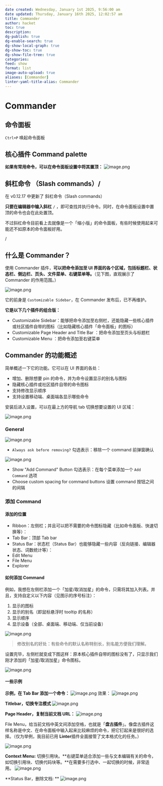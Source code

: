 ```yaml
---
date created: Wednesday, January 1st 2025, 9:56:00 am
date updated: Thursday, January 16th 2025, 12:02:57 am
title: Commander
author: hacket
toc: true
description: 
dg-publish: true
dg-enable-search: true
dg-show-local-graph: true
dg-show-toc: true
dg-show-file-tree: true
categories: 
feed: show
format: list
image-auto-upload: true
aliases: [Commander]
linter-yaml-title-alias: Commander
---
```


# Commander

## 命令面板

`Ctrl+P` 唤起命令面板

## 核心插件 Command palette

**如果有常用命令，可以在命令面板设置中将其置顶：**
![image.png](https://raw.githubusercontent.com/hacket/ObsidianOSS/master/obsidian/202501011823046.png)

## 斜杠命令 （Slash commands）/

在 v0.12.17 中更新了 斜杠命令（Slash commands）

**只要在编辑器中输入斜杠** `/` ，即可查找并执行命令。同时，在命令面板设置中置顶的命令也会在此处置顶。

不过斜杠命令目前看上去就像是一个「缩小版」的命令面板，有些时候使用起来可能还不如原本的命令面板好用。

/

## 什么是 Commander？

使用 Commander 插件，**可以把命令添加至 UI 界面的各个区域，包括标题栏、状态栏、侧边栏、页头、文件菜单、右键菜单等。**（见下图，直观展示了 Commander 的作用范围。）

![image.png](https://raw.githubusercontent.com/hacket/ObsidianOSS/master/obsidian/202501012335099.png)

它的前身是 `Customizable Sidebar`，在 Commander 发布后，已不再维护。

**它是以下几个插件的组合版：**

- Customizable Sidebar：能够把命令添加至右侧栏，还能隐藏一些核心插件或社区插件自带的图标（比如隐藏核心插件「命令面板」的图标）
- Customizable Page Header and Title Bar ：把命令添加至页头与标题栏
- Customizable Menu ：把命令添加至右键菜单

## Commander 的功能概述

简单概述一下它的功能。它可以在 UI 界面的各处：

- 增加、删除想要 pin 的命令，并为命令设置显示的别名与图标
- 隐藏核心插件或社区插件自带的命令图标
- 支持修改显示顺序
- 支持设置移动端、桌面端各显示哪些命令

安装后进入设置，可以在最上方的导航 tab 切换想要设置的 UI 区域：

![image.png](https://raw.githubusercontent.com/hacket/ObsidianOSS/master/obsidian/202501012337443.png)

### General

![image.png](https://raw.githubusercontent.com/hacket/ObsidianOSS/master/obsidian/202501012339193.png)

- `Always ask before removing?` 勾选表示：移除一个 command 前弹窗确认

![image.png](https://raw.githubusercontent.com/hacket/ObsidianOSS/master/obsidian/202501012342789.png)

- Show "Add Command" Button 勾选表示：在每个菜单添加一个 `Add Command` 选项
- Choose custom spacing for command buttons 设置 command 按钮之间的间隔

### 添加 Command

#### 添加的位置

- Ribbon：左侧栏；并且可以把不需要的命令图标隐藏（比如命令面板、快速切换等）：
- Tab Bar：顶部 Tab bar
- Status Bar：状态栏（Status Bar）也能够隐藏一些内容（反向链接、编辑器状态、词数统计等）：
- Edit Menu
- File Menu
- Explorer

#### 如何添加 Command

例如，我想在左侧栏添加一个「加星/取消加星」的命令，只需将其加入列表。并且，支持自定义以下内容（见图示的序号标注）：

1. 显示的图标
2. 显示的别名（即鼠标悬浮时 tooltip 的名称）
3. 显示顺序
4. 显示设备（全部、桌面端、移动端、仅当前设备）

![image.png](https://raw.githubusercontent.com/hacket/ObsidianOSS/master/obsidian/202501012351679.png)

> 修改别名的好处：有些命令的默认名称特别长，别名能方便我们理解。

设置完毕，左侧栏就变成下图这样：原本核心插件自带的图标没有了，只显示我们刚才添加的「加星/取消加星」命令图标。

![image.png](https://raw.githubusercontent.com/hacket/ObsidianOSS/master/obsidian/202501012351458.png)

#### 一些示例

**示例，在 Tab Bar 添加一个命令：**
![image.png](https://raw.githubusercontent.com/hacket/ObsidianOSS/master/obsidian/202501012347175.png)
效果：
![image.png](https://raw.githubusercontent.com/hacket/ObsidianOSS/master/obsidian/202501012348791.png)

**Titlebar，切换专注模式**
![image.png](https://raw.githubusercontent.com/hacket/ObsidianOSS/master/obsidian/202501020039009.png)

**Page Header，复制当前文档 URL：**
![image.png](https://raw.githubusercontent.com/hacket/ObsidianOSS/master/obsidian/202501020039649.png)

File Menu，给当前文档中英文间添加空格，也就是「**盘古插件**」。像盘古插件这样名称是中文、在命令面板中输入起来比较麻烦的命令，把它钉起来是很好的选择。（仅为举例，我目前已用 **Linter**插件全面接管了文本格式化的任务。）

![image.png](https://raw.githubusercontent.com/hacket/ObsidianOSS/master/obsidian/202501020040767.png)

**Context Menu:** 切换引用块。**右键菜单适合添加一些与文本编辑有关的命令，如切换引用块、切换代码块等。**在需要多行选中、一起切换的时候，非常适用。
![image.png](https://raw.githubusercontent.com/hacket/ObsidianOSS/master/obsidian/202501020040407.png)

**Status Bar，删除文档: **
![image.png](https://raw.githubusercontent.com/hacket/ObsidianOSS/master/obsidian/202501020041684.png)
